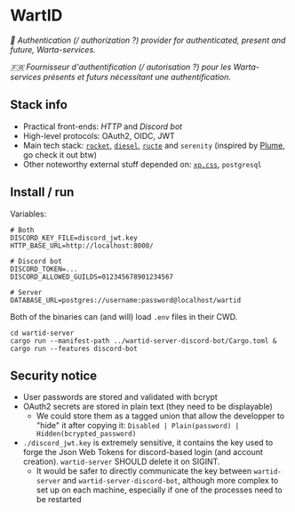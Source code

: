 # WartID

_:england: Authentication (/ authorization ?) provider for authenticated, present and future, Warta-services._

_:fr: Fournisseur d'authentification (/ autorisation ?) pour les Warta-services présents et futurs nécessitant une authentification._

## Stack info

  * Practical front-ends: _HTTP_ and _Discord bot_
  * High-level protocols: OAuth2, OIDC, JWT
  * Main tech stack: [`rocket`](https://rocket.rs/), [`diesel`](https://diesel.rs/), [`ructe`](https://github.com/kaj/ructe) and `serenity` (inspired by [Plume](https://joinplu.me/), go check it out btw)
  * Other noteworthy external stuff depended on: [`xp.css`](https://botoxparty.github.io/XP.css/), `postgresql`

## Install / run

Variables:

```dotenv
# Both
DISCORD_KEY_FILE=discord_jwt.key
HTTP_BASE_URL=http://localhost:8000/

# Discord bot
DISCORD_TOKEN=...
DISCORD_ALLOWED_GUILDS=012345678901234567

# Server
DATABASE_URL=postgres://username:password@localhost/wartid
```

Both of the binaries can (and will) load `.env` files in their CWD.

```
cd wartid-server
cargo run --manifest-path ../wartid-server-discord-bot/Cargo.toml &
cargo run --features discord-bot
```

## Security notice

  * User passwords are stored and validated with bcrypt
  * OAuth2 secrets are stored in plain text (they need to be displayable)
     * We could store them as a tagged union that allow the developper to "hide" it after copying it: `Disabled | Plain(password) | Hidden(bcrypted_password)`
  * `./discord_jwt.key` is extremely sensitive, it contains the key used to forge the Json Web Tokens for discord-based login (and account creation). `wartid-server` SHOULD delete it on SIGINT.
     * It would be safer to directly communicate the key between `wartid-server` and `wartid-server-discord-bot`, although more complex to set up on each machine, especially if one of the processes need to be restarted
